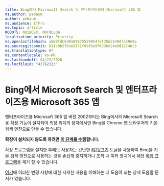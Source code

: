 ```yaml
---
title: Bing에서 Microsoft Search 및 엔터프라이즈용 Microsoft 365 앱
ms.author: pebaum
author: pebaum
ms.audience: ITPro
ms.topic: article
ROBOTS: NOINDEX, NOFOLLOW
localization_priority: Priority
ms.openlocfilehash: a508fdb6d9a01975559954fef3565149dfa59e9e
ms.sourcegitcommit: 631cbb5f03e5371f0995e976536d24e9d13746c3
ms.translationtype: HT
ms.contentlocale: ko-KR
ms.lasthandoff: 04/22/2020
ms.locfileid: "43762323"
---
```

# <a name="microsoft-search-in-bing-and-microsoft-365-apps-for-enterprise"></a>Bing에서 Microsoft Search 및 엔터프라이즈용 Microsoft 365 앱

엔터프라이즈용 Microsoft 365 앱 버전 2002부터는 Bing에서의 Microsoft Search용 확장 기능이 설치되어 특정 위치의 장치에서만 Bing을 Chrome 웹 브라우저의 기본 검색 엔진으로 만들 수 있습니다.

**확장이 설치되지 않도록 하려면 [이 단계를 수행](https://docs.microsoft.com/deployoffice/microsoft-search-bing#how-to-exclude-the-extension-for-microsoft-search-in-bing-from-being-installed)합니다.**

확장 프로그램을 설치한 후에도 사용자는 간단한 [켜기/끄기](https://docs.microsoft.com/deployoffice/microsoft-search-bing#change-whether-bing-is-the-default-search-engine-for-google-chrome) 토글을 사용하여 Bing을 기본 검색 엔진으로 사용하는 것을 손쉽게 중지하거나 조직 내 여러 장치에서 해당 [확장 프로그램](https://docs.microsoft.com/deployoffice/microsoft-search-bing#how-to-remove-the-extension-after-its-been-installed)을 제거 할 수 있습니다.

[여기](https://docs.microsoft.com/deployoffice/microsoft-search-bing)에 이러한 변경 사항에 대한 자세한 내용을 이해하는 데 도움이 되는 상세 도움말 문서가 있습니다.